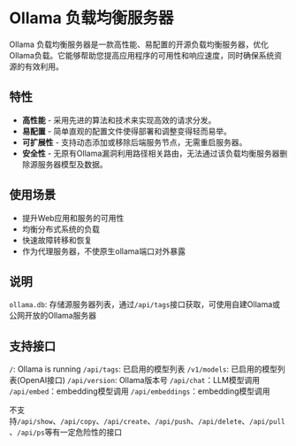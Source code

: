 # Ollama 负载均衡服务器

Ollama 负载均衡服务器是一款高性能、易配置的开源负载均衡服务器，优化Ollama负载。它能够帮助您提高应用程序的可用性和响应速度，同时确保系统资源的有效利用。

## 特性

- **高性能** - 采用先进的算法和技术来实现高效的请求分发。
- **易配置** - 简单直观的配置文件使得部署和调整变得轻而易举。
- **可扩展性** - 支持动态添加或移除后端服务节点，无需重启服务器。
- **安全性** - 无原有Ollama漏洞利用路径相关路由，无法通过该负载均衡服务器删除源服务器模型及数据。

## 使用场景

- 提升Web应用和服务的可用性
- 均衡分布式系统的负载
- 快速故障转移和恢复
- 作为代理服务器，不使原生ollama端口对外暴露

## 说明

`ollama.db`: 存储源服务器列表，通过`/api/tags`接口获取，可使用自建Ollama或公网开放的Ollama服务器

## 支持接口

`/`: Ollama is running
`/api/tags`: 已启用的模型列表
`/v1/models`: 已启用的模型列表(OpenAI接口)
`/api/version`: Ollama版本号
`/api/chat`：LLM模型调用
`/api/embed`：embedding模型调用
`/api/embeddings`：embedding模型调用

不支持`/api/show`、`/api/copy`、`/api/create`、`/api/push`、`/api/delete`、`/api/pull`、`/api/ps`等有一定危险性的接口

